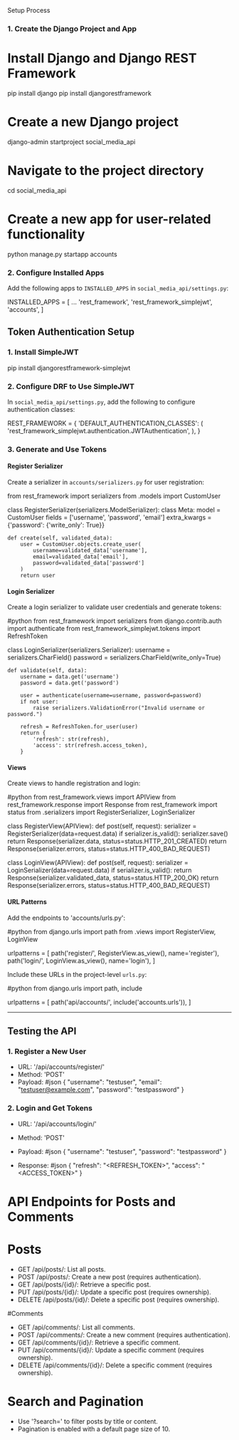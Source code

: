  Setup Process

### 1. Create the Django Project and App

# Install Django and Django REST Framework
pip install django
pip install djangorestframework 

# Create a new Django project
django-admin startproject social_media_api

# Navigate to the project directory
cd social_media_api

# Create a new app for user-related functionality
python manage.py startapp accounts

### 2. Configure Installed Apps

Add the following apps to `INSTALLED_APPS` in `social_media_api/settings.py`:

INSTALLED_APPS = [
    ...
    'rest_framework',
    'rest_framework_simplejwt',
    'accounts',
]


## Token Authentication Setup

### 1. Install SimpleJWT

pip install djangorestframework-simplejwt

### 2. Configure DRF to Use SimpleJWT

In `social_media_api/settings.py`, add the following to configure authentication classes:

REST_FRAMEWORK = {
    'DEFAULT_AUTHENTICATION_CLASSES': (
        'rest_framework_simplejwt.authentication.JWTAuthentication',
    ),
}

### 3. Generate and Use Tokens

#### Register Serializer

Create a serializer in `accounts/serializers.py` for user registration:

from rest_framework import serializers
from .models import CustomUser

class RegisterSerializer(serializers.ModelSerializer):
    class Meta:
        model = CustomUser
        fields = ['username', 'password', 'email']
        extra_kwargs = {'password': {'write_only': True}}

    def create(self, validated_data):
        user = CustomUser.objects.create_user(
            username=validated_data['username'],
            email=validated_data['email'],
            password=validated_data['password']
        )
        return user

#### Login Serializer

Create a login serializer to validate user credentials and generate tokens:

#python
from rest_framework import serializers
from django.contrib.auth import authenticate
from rest_framework_simplejwt.tokens import RefreshToken

class LoginSerializer(serializers.Serializer):
    username = serializers.CharField()
    password = serializers.CharField(write_only=True)

    def validate(self, data):
        username = data.get('username')
        password = data.get('password')

        user = authenticate(username=username, password=password)
        if not user:
            raise serializers.ValidationError("Invalid username or password.")

        refresh = RefreshToken.for_user(user)
        return {
            'refresh': str(refresh),
            'access': str(refresh.access_token),
        }

#### Views

Create views to handle registration and login:

#python
from rest_framework.views import APIView
from rest_framework.response import Response
from rest_framework import status
from .serializers import RegisterSerializer, LoginSerializer

class RegisterView(APIView):
    def post(self, request):
        serializer = RegisterSerializer(data=request.data)
        if serializer.is_valid():
            serializer.save()
            return Response(serializer.data, status=status.HTTP_201_CREATED)
        return Response(serializer.errors, status=status.HTTP_400_BAD_REQUEST)

class LoginView(APIView):
    def post(self, request):
        serializer = LoginSerializer(data=request.data)
        if serializer.is_valid():
            return Response(serializer.validated_data, status=status.HTTP_200_OK)
        return Response(serializer.errors, status=status.HTTP_400_BAD_REQUEST)

#### URL Patterns

Add the endpoints to 'accounts/urls.py':

#python
from django.urls import path
from .views import RegisterView, LoginView

urlpatterns = [
    path('register/', RegisterView.as_view(), name='register'),
    path('login/', LoginView.as_view(), name='login'),
]

Include these URLs in the project-level `urls.py`:

#python
from django.urls import path, include

urlpatterns = [
    path('api/accounts/', include('accounts.urls')),
]

---

## Testing the API

### 1. Register a New User

- URL: '/api/accounts/register/'
- Method: 'POST'
- Payload:
  #json
  {
      "username": "testuser",
      "email": "testuser@example.com",
      "password": "testpassword"
  }
  

### 2. Login and Get Tokens

- URL: '/api/accounts/login/'
- Method: 'POST'
- Payload:
  #json
  {
      "username": "testuser",
      "password": "testpassword"
  }
  
- Response:
  #json
  {
      "refresh": "<REFRESH_TOKEN>",
      "access": "<ACCESS_TOKEN>"
  }
 
# API Endpoints for Posts and Comments

# Posts
- GET /api/posts/: List all posts.
- POST /api/posts/: Create a new post (requires authentication).
- GET /api/posts/{id}/: Retrieve a specific post.
- PUT /api/posts/{id}/: Update a specific post (requires ownership).
- DELETE /api/posts/{id}/: Delete a specific post (requires ownership).

#Comments
- GET /api/comments/: List all comments.
- POST /api/comments/: Create a new comment (requires authentication).
- GET /api/comments/{id}/: Retrieve a specific comment.
- PUT /api/comments/{id}/: Update a specific comment (requires ownership).
- DELETE /api/comments/{id}/: Delete a specific comment (requires ownership).

# Search and Pagination
- Use '?search=' to filter posts by title or content.
- Pagination is enabled with a default page size of 10.


